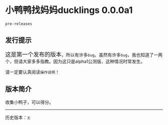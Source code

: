 # 小鸭鸭找妈妈ducklings 0.0.0a1
```pre-releases```
## 发行提示 
<font size="4">这是第一个发布的版本</font>，所以有许多```bug```。虽然有许多```bug```，我也知道了一两个，但请大家多多指教。因为这只是alpha1公测版，这种情况时常发生。 

请一定要认真阅读```操作说明```！ 
## 版本简介 
收集小鸭子，可以得分。
- - - 
历史版本：<font size="1">无</font>